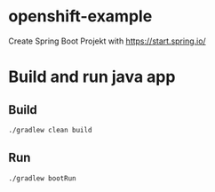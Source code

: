# openshift-example

Create Spring Boot Projekt with https://start.spring.io/

# Build and run java app

## Build

```bash
./gradlew clean build
```

## Run

```bash
./gradlew bootRun
```

